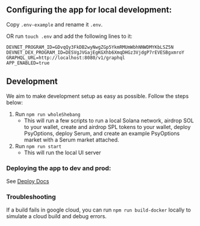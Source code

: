 ## Configuring the app for local development:

Copy `.env-example` and rename it `.env`.

OR run `touch .env` and add the following lines to it:

```
DEVNET_PROGRAM_ID=GDvqQy3FkDB2wyNwgZGp5YkmRMUmWbhNNWDMYKbLSZ5N
DEVNET_DEX_PROGRAM_ID=DESVgJVGajEgKGXhb6XmqDHGz3VjdgP7rEVESBgxmroY
GRAPHQL_URL=http://localhost:8080/v1/graphql
APP_ENABLED=true
```

## Development

We aim to make development setup as easy as possible. Follow the steps below:

1. Run `npm run wholeShebang`
   - This will run a few scripts to run a local Solana network, airdrop SOL to
     your wallet, create and airdrop SPL tokens to your wallet, deploy PsyOptions,
     deploy Serum, and create an example PsyOptions market with a Serum market attached.
2. Run `npm run start`
   - This will run the local UI server

### Deploying the app to dev and prod:

See <a href="https://github.com/mithraiclabs/solana-options-frontend/blob/master/docs/Deploying.md">Deploy Docs</a>

### Troubleshooting

If a build fails in google cloud, you can run `npm run build-docker` locally to simulate a cloud build and debug errors.
